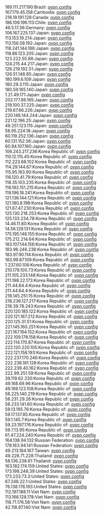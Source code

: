 189.111.217.190:Brazil: [ovpn config](vpn/189_111_217_190.ovpn)  
167.179.45.158:Cambodia: [ovpn config](vpn/167_179_45_158.ovpn)  
216.19.191.128:Canada: [ovpn config](vpn/216_19_191_128.ovpn)  
186.106.196.113:Chile: [ovpn config](vpn/186_106_196_113.ovpn)  
46.5.17.36:Germany: [ovpn config](vpn/46_5_17_36.ovpn)  
106.167.225.137:Japan: [ovpn config](vpn/106_167_225_137.ovpn)  
113.153.19.214:Japan: [ovpn config](vpn/113_153_19_214.ovpn)  
113.156.58.192:Japan: [ovpn config](vpn/113_156_58_192.ovpn)  
118.241.144.186:Japan: [ovpn config](vpn/118_241_144_186.ovpn)  
118.86.123.205:Japan: [ovpn config](vpn/118_86_123_205.ovpn)  
123.222.55.88:Japan: [ovpn config](vpn/123_222_55_88.ovpn)  
124.215.44.217:Japan: [ovpn config](vpn/124_215_44_217.ovpn)  
126.219.192.51:Japan: [ovpn config](vpn/126_219_192_51.ovpn)  
126.51.148.85:Japan: [ovpn config](vpn/126_51_148_85.ovpn)  
180.199.6.109:Japan: [ovpn config](vpn/180_199_6_109.ovpn)  
180.29.3.115:Japan: [ovpn config](vpn/180_29_3_115.ovpn)  
180.59.165.140:Japan: [ovpn config](vpn/180_59_165_140.ovpn)  
1.21.49.171:Japan: [ovpn config](vpn/1_21_49_171.ovpn)  
202.177.86.185:Japan: [ovpn config](vpn/202_177_86_185.ovpn)  
219.100.37.225:Japan: [ovpn config](vpn/219_100_37_225.ovpn)  
219.67.66.226:Japan: [ovpn config](vpn/219_67_66_226.ovpn)  
220.146.144.244:Japan: [ovpn config](vpn/220_146_144_244.ovpn)  
221.12.196.25:Japan: [ovpn config](vpn/221_12_196_25.ovpn)  
49.251.123.115:Japan: [ovpn config](vpn/49_251_123_115.ovpn)  
58.95.224.18:Japan: [ovpn config](vpn/58_95_224_18.ovpn)  
60.119.252.136:Japan: [ovpn config](vpn/60_119_252_136.ovpn)  
60.131.152.56:Japan: [ovpn config](vpn/60_131_152_56.ovpn)  
60.94.107.160:Japan: [ovpn config](vpn/60_94_107_160.ovpn)  
106.243.217.236:Korea Republic of: [ovpn config](vpn/106_243_217_236.ovpn)  
110.12.115.45:Korea Republic of: [ovpn config](vpn/110_12_115_45.ovpn)  
112.223.68.102:Korea Republic of: [ovpn config](vpn/112_223_68_102.ovpn)  
114.29.144.67:Korea Republic of: [ovpn config](vpn/114_29_144_67.ovpn)  
115.95.163.90:Korea Republic of: [ovpn config](vpn/115_95_163_90.ovpn)  
116.120.41.79:Korea Republic of: [ovpn config](vpn/116_120_41_79.ovpn)  
118.35.103.235:Korea Republic of: [ovpn config](vpn/118_35_103_235.ovpn)  
119.192.151.215:Korea Republic of: [ovpn config](vpn/119_192_151_215.ovpn)  
119.196.18.241:Korea Republic of: [ovpn config](vpn/119_196_18_241.ovpn)  
121.136.144.121:Korea Republic of: [ovpn config](vpn/121_136_144_121.ovpn)  
121.180.8.198:Korea Republic of: [ovpn config](vpn/121_180_8_198.ovpn)  
121.67.47.230:Korea Republic of: [ovpn config](vpn/121_67_47_230.ovpn)  
125.130.218.253:Korea Republic of: [ovpn config](vpn/125_130_218_253.ovpn)  
125.133.234.78:Korea Republic of: [ovpn config](vpn/125_133_234_78.ovpn)  
14.46.11.80:Korea Republic of: [ovpn config](vpn/14_46_11_80.ovpn)  
14.56.129.131:Korea Republic of: [ovpn config](vpn/14_56_129_131.ovpn)  
175.195.148.155:Korea Republic of: [ovpn config](vpn/175_195_148_155.ovpn)  
175.212.214.64:Korea Republic of: [ovpn config](vpn/175_212_214_64.ovpn)  
183.107.144.156:Korea Republic of: [ovpn config](vpn/183_107_144_156.ovpn)  
183.96.246.238:Korea Republic of: [ovpn config](vpn/183_96_246_238.ovpn)  
183.97.90.114:Korea Republic of: [ovpn config](vpn/183_97_90_114.ovpn)  
183.99.87.109:Korea Republic of: [ovpn config](vpn/183_99_87_109.ovpn)  
1.237.60.108:Korea Republic of: [ovpn config](vpn/1_237_60_108.ovpn)  
210.179.100.73:Korea Republic of: [ovpn config](vpn/210_179_100_73.ovpn)  
211.105.233.148:Korea Republic of: [ovpn config](vpn/211_105_233_148.ovpn)  
211.198.22.173:Korea Republic of: [ovpn config](vpn/211_198_22_173.ovpn)  
211.44.64.4:Korea Republic of: [ovpn config](vpn/211_44_64_4.ovpn)  
211.44.64.4:Korea Republic of: [ovpn config](vpn/211_44_64_4.ovpn)  
218.145.251.15:Korea Republic of: [ovpn config](vpn/218_145_251_15.ovpn)  
218.236.127.217:Korea Republic of: [ovpn config](vpn/218_236_127_217.ovpn)  
218.39.78.243:Korea Republic of: [ovpn config](vpn/218_39_78_243.ovpn)  
220.120.185.122:Korea Republic of: [ovpn config](vpn/220_120_185_122.ovpn)  
220.121.167.212:Korea Republic of: [ovpn config](vpn/220_121_167_212.ovpn)  
220.125.31.51:Korea Republic of: [ovpn config](vpn/220_125_31_51.ovpn)  
221.145.160.251:Korea Republic of: [ovpn config](vpn/221_145_160_251.ovpn)  
221.167.164.152:Korea Republic of: [ovpn config](vpn/221_167_164_152.ovpn)  
222.109.178.158:Korea Republic of: [ovpn config](vpn/222_109_178_158.ovpn)  
222.114.170.87:Korea Republic of: [ovpn config](vpn/222_114_170_87.ovpn)  
222.120.220.105:Korea Republic of: [ovpn config](vpn/222_120_220_105.ovpn)  
222.121.158.193:Korea Republic of: [ovpn config](vpn/222_121_158_193.ovpn)  
222.237.170.246:Korea Republic of: [ovpn config](vpn/222_237_170_246.ovpn)  
222.238.181.128:Korea Republic of: [ovpn config](vpn/222_238_181_128.ovpn)  
222.239.40.162:Korea Republic of: [ovpn config](vpn/222_239_40_162.ovpn)  
222.99.251.59:Korea Republic of: [ovpn config](vpn/222_99_251_59.ovpn)  
39.119.62.230:Korea Republic of: [ovpn config](vpn/39_119_62_230.ovpn)  
49.168.69.96:Korea Republic of: [ovpn config](vpn/49_168_69_96.ovpn)  
49.169.123.108:Korea Republic of: [ovpn config](vpn/49_169_123_108.ovpn)  
58.225.140.219:Korea Republic of: [ovpn config](vpn/58_225_140_219.ovpn)  
58.231.29.26:Korea Republic of: [ovpn config](vpn/58_231_29_26.ovpn)  
58.233.141.60:Korea Republic of: [ovpn config](vpn/58_233_141_60.ovpn)  
59.13.195.76:Korea Republic of: [ovpn config](vpn/59_13_195_76.ovpn)  
59.17.137.85:Korea Republic of: [ovpn config](vpn/59_17_137_85.ovpn)  
59.1.145.7:Korea Republic of: [ovpn config](vpn/59_1_145_7.ovpn)  
59.23.197.176:Korea Republic of: [ovpn config](vpn/59_23_197_176.ovpn)  
59.7.13.95:Korea Republic of: [ovpn config](vpn/59_7_13_95.ovpn)  
61.47.224.240:Korea Republic of: [ovpn config](vpn/61_47_224_240.ovpn)  
164.138.94.132:Russian Federation: [ovpn config](vpn/164_138_94_132.ovpn)  
178.163.94.141:Russian Federation: [ovpn config](vpn/178_163_94_141.ovpn)  
49.213.184.167:Taiwan: [ovpn config](vpn/49_213_184_167.ovpn)  
49.228.71.228:Thailand: [ovpn config](vpn/49_228_71_228.ovpn)  
58.136.238.61:Thailand: [ovpn config](vpn/58_136_238_61.ovpn)  
163.182.174.159:United States: [ovpn config](vpn/163_182_174_159.ovpn)  
173.198.248.39:United States: [ovpn config](vpn/173_198_248_39.ovpn)  
173.233.73.3:United States: [ovpn config](vpn/173_233_73_3.ovpn)  
67.248.22.1:United States: [ovpn config](vpn/67_248_22_1.ovpn)  
76.138.176.193:United States: [ovpn config](vpn/76_138_176_193.ovpn)  
112.197.188.11:Viet Nam: [ovpn config](vpn/112_197_188_11.ovpn)  
113.166.128.178:Viet Nam: [ovpn config](vpn/113_166_128_178.ovpn)  
118.71.176.58:Viet Nam: [ovpn config](vpn/118_71_176_58.ovpn)  
42.118.97.140:Viet Nam: [ovpn config](vpn/42_118_97_140.ovpn)  
